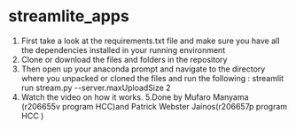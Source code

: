# streamlite_apps
1. First take a look at the requirements.txt file and make sure you have all the dependencies installed in your running environment
2. Clone or download the files and folders in the repository
3. Then open up your anaconda prompt and navigate to the directory where you unpacked or cloned the files and run the following :
streamlit run stream.py --server.maxUploadSize 2
4. Watch the video on how it works.
5.Done by Mufaro Manyama (r206655v program HCC)and Patrick  Webster Jainos(r206657p program HCC )
